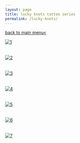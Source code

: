 ```yaml
---
layout: page
title: lucky knots tattoo series
permalink: /lucky-knots/
---
```

<a href="/">back to main menu< </a>
<br>
  

[![1](/images/tattoos/shoals/1.png)](https://frogsfrogs.github.io/images/tattoos/shoals/1.png)  
<br>
<br>
[![2](/images/tattoos/shoals/2.png)](https://frogsfrogs.github.io/images/tattoos/shoals/2.png)  
<br>
<br>
[![3](/images/tattoos/shoals/3.png)](https://frogsfrogs.github.io/images/tattoos/shoals/3.png)  
<br>
<br>
[![4](/images/tattoos/shoals/4.png)](https://frogsfrogs.github.io/images/tattoos/shoals/4.png)  
<br>
<br>
[![5](/images/tattoos/shoals/5.png)](https://frogsfrogs.github.io/images/tattoos/shoals/5.png)  
<br>
<br>
[![6](/images/tattoos/shoals/6.png)](https://frogsfrogs.github.io/images/tattoos/shoals/6.png)  
<br>
<br>
[![7](/images/tattoos/shoals/7.png)](https://frogsfrogs.github.io/images/tattoos/shoals/7.png)  
<br>
<br>